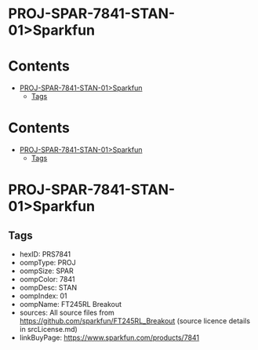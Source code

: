 
PROJ-SPAR-7841-STAN-01>Sparkfun
===============================

Contents
========

* [PROJ-SPAR-7841-STAN-01>Sparkfun](#proj-spar-7841-stan-01sparkfun)
	* [Tags](#tags)

Contents
========

* [PROJ-SPAR-7841-STAN-01>Sparkfun](#proj-spar-7841-stan-01sparkfun)
	* [Tags](#tags)

# PROJ-SPAR-7841-STAN-01>Sparkfun

## Tags

- hexID: PRS7841
- oompType: PROJ
- oompSize: SPAR
- oompColor: 7841
- oompDesc: STAN
- oompIndex: 01
- oompName: FT245RL Breakout
- sources: All source files from https://github.com/sparkfun/FT245RL_Breakout (source licence details in srcLicense.md)
- linkBuyPage: https://www.sparkfun.com/products/7841
